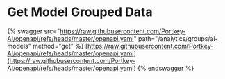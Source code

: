 # Get Model Grouped Data

{% swagger src="https://raw.githubusercontent.com/Portkey-AI/openapi/refs/heads/master/openapi.yaml" path="/analytics/groups/ai-models" method="get" %}
[https://raw.githubusercontent.com/Portkey-AI/openapi/refs/heads/master/openapi.yaml](https://raw.githubusercontent.com/Portkey-AI/openapi/refs/heads/master/openapi.yaml)
{% endswagger %}
